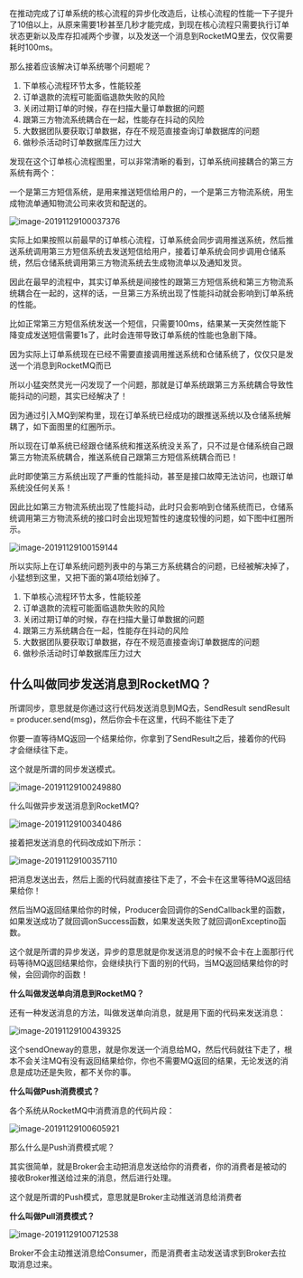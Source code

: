  在推动完成了订单系统的核心流程的异步化改造后，让核心流程的性能一下子提升了10倍以上，从原来需要1秒甚至几秒才能完成，到现在核心流程只需要执行订单状态更新以及库存扣减两个步骤，以及发送一个消息到RocketMQ里去，仅仅需要耗时100ms。 

 那么接着应该解决订单系统哪个问题呢？ 

1. 下单核心流程环节太多，性能较差
2. 订单退款的流程可能面临退款失败的风险
3. 关闭过期订单的时候，存在扫描大量订单数据的问题
4. 跟第三方物流系统耦合在一起，性能存在抖动的风险
5. 大数据团队要获取订单数据，存在不规范直接查询订单数据库的问题
6. 做秒杀活动时订单数据库压力过大

发现在这个订单核心流程图里，可以非常清晰的看到，订单系统间接耦合的第三方系统有两个：



一个是第三方短信系统，是用来推送短信给用户的，一个是第三方物流系统，用生成物流单通知物流公司来收货和配送的。

![image-20191129100037376](images/image-20191129100037376.png)

实际上如果按照以前最早的订单核心流程，订单系统会同步调用推送系统，然后推送系统调用第三方短信系统去发送短信给用户，接着订单系统会同步调用仓储系统，然后仓储系统调用第三方物流系统去生成物流单以及通知发货。



因此在最早的流程中，其实订单系统是间接性的跟第三方短信系统和第三方物流系统耦合在一起的，这样的话，一旦第三方系统出现了性能抖动就会影响到订单系统的性能。



比如正常第三方短信系统发送一个短信，只需要100ms，结果某一天突然性能下降变成发送短信需要1s了，此时会连带导致订单系统的性能也急剧下降。

因为实际上订单系统现在已经不需要直接调用推送系统和仓储系统了，仅仅只是发送一个消息到RocketMQ而已



所以小猛突然灵光一闪发现了一个问题，那就是订单系统跟第三方系统耦合导致性能抖动的问题，其实已经解决了！



因为通过引入MQ到架构里，现在订单系统已经成功的跟推送系统以及仓储系统解耦了，如下面图里的红圈所示。

所以现在订单系统已经跟仓储系统和推送系统没关系了，只不过是仓储系统自己跟第三方物流系统耦合，推送系统自己跟第三方短信系统耦合而已！



此时即使第三方系统出现了严重的性能抖动，甚至是接口故障无法访问，也跟订单系统没任何关系！



因此比如第三方物流系统出现了性能抖动，此时只会影响到仓储系统而已，仓储系统调用第三方物流系统的接口时会出现短暂性的速度较慢的问题，如下图中红圈所示。

![image-20191129100159144](images/image-20191129100159144.png)

所以实际上在订单系统问题列表中的与第三方系统耦合的问题，已经被解决掉了，小猛想到这里，又把下面的第4项给划掉了。



1. 下单核心流程环节太多，性能较差
2. 订单退款的流程可能面临退款失败的风险
3. 关闭过期订单的时候，存在扫描大量订单数据的问题
4. 跟第三方系统耦合在一起，性能存在抖动的风险
5. 大数据团队要获取订单数据，存在不规范直接查询订单数据库的问题
6. 做秒杀活动时订单数据库压力过大





##  什么叫做同步发送消息到RocketMQ？ 

所谓同步，意思就是你通过这行代码发送消息到MQ去，SendResult sendResult = producer.send(msg)，然后你会卡在这里，代码不能往下走了



你要一直等待MQ返回一个结果给你，你拿到了SendResult之后，接着你的代码才会继续往下走。



这个就是所谓的同步发送模式。

![image-20191129100249880](images/image-20191129100249880.png)

什么叫做异步发送消息到RocketMQ?

![image-20191129100340486](images/image-20191129100340486.png)

接着把发送消息的代码改成如下所示：

![image-20191129100357110](images/image-20191129100357110.png)

把消息发送出去，然后上面的代码就直接往下走了，不会卡在这里等待MQ返回结果给你！



然后当MQ返回结果给你的时候，Producer会回调你的SendCallback里的函数，如果发送成功了就回调onSuccess函数，如果发送失败了就回调onExceptino函数。



这个就是所谓的异步发送，异步的意思就是你发送消息的时候不会卡在上面那行代码等待MQ返回结果给你，会继续执行下面的别的代码，当MQ返回结果给你的时候，会回调你的函数！



 **什么叫做发送单向消息到RocketMQ？** 

 还有一种发送消息的方法，叫做发送单向消息，就是用下面的代码来发送消息： 

![image-20191129100439325](images/image-20191129100439325.png)

 这个sendOneway的意思，就是你发送一个消息给MQ，然后代码就往下走了，根本不会关注MQ有没有返回结果给你，你也不需要MQ返回的结果，无论发送的消息是成功还是失败，都不关你的事。 



**什么叫做Push消费模式？**

各个系统从RocketMQ中消费消息的代码片段：

![image-20191129100605921](images/image-20191129100605921.png)

那么什么是Push消费模式呢？



其实很简单，就是Broker会主动把消息发送给你的消费者，你的消费者是被动的接收Broker推送给过来的消息，然后进行处理。



这个就是所谓的Push模式，意思就是Broker主动推送消息给消费者

 **什么叫做Pull消费模式？** 

![image-20191129100712538](images/image-20191129100712538.png)

Broker不会主动推送消息给Consumer，而是消费者主动发送请求到Broker去拉取消息过来。 